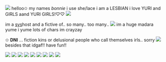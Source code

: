 ![](https://files.catbox.moe/f16ri7.gif) helloo✩ my names *bonnie* i use she/lace i am a LESBIAN i love YURI and GIRLS aand YURI GIRLS!♡♡ ![](https://files.catbox.moe/f16ri7.gif)

im a [sys](https://rentry.co/plantera)host and a fictive of.. so many.. too many.. ![](https://files.catbox.moe/iu0nmh.gif) im a huge madara yume i yume lots of chars im crayzay
![]()

✩ **DNI** ... fiction kins or delusional people who call themselves irls.. sorry ![](https://files.catbox.moe/np1u1e.gif) besides that idgaf!! have fun!!

![](https://files.catbox.moe/0q33rr.gif) ![](https://files.catbox.moe/g5pd4h.png) ![](https://files.catbox.moe/j4l52v.png) ![](https://files.catbox.moe/eshyfz.gif) ![](https://files.catbox.moe/2493ha.png) ![](https://files.catbox.moe/z58cwk.jpg) ![](https://files.catbox.moe/kh2wbe.gif)
![](https://files.catbox.moe/2wo7d2.webp) ![](https://wilardo.crd.co/assets/images/gallery11/b61c442d.png?v=b62e9456)
